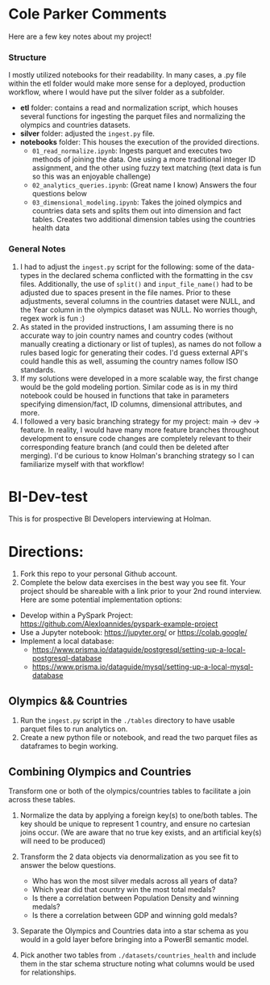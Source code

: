 # Cole Parker Comments
Here are a few key notes about my project!

### Structure
I mostly utilized notebooks for their readability. In many cases, a .py file within the etl folder would make more sense for a deployed, production workflow, where I would have put the silver folder as a subfolder.
- **etl** folder: contains a read and normalization script, which houses several functions for ingesting the parquet files and normalizing the olympics and countries datasets. 
- **silver** folder: adjusted the `ingest.py` file.
- **notebooks** folder: This houses the execution of the provided directions. 
  - `01_read_normalize.ipynb`: Ingests parquet and executes two methods of joining the data. One using a more traditional integer ID assignment, and the other using fuzzy text matching (text data is fun so this was an enjoyable challenge)
  - `02_analytics_queries.ipynb`: (Great name I know) Answers the four questions below
  - `03_dimensional_modeling.ipynb`: Takes the joined olympics and countries data sets and splits them out into dimension and fact tables. Creates two additional dimension tables using the countries health data

### General Notes
1. I had to adjust the `ingest.py` script for the following: some of the data-types in the declared schema conflicted with the formatting in the csv files. Additionally, the use of `split()` and `input_file_name()` had to be adjusted due to spaces present in the file names. Prior to these adjustments, several columns in the countries dataset were NULL, and the Year column in the olympics dataset was NULL. No worries though, regex work is fun :)
2. As stated in the provided instructions, I am assuming there is no accurate way to join country names and country codes (without manually creating a dictionary or list of tuples), as names do not follow a rules based logic for generating their codes. I'd guess external API's could handle this as well, assuming the country names follow ISO standards. 
3. If my solutions were developed in a more scalable way, the first change would be the gold modeling portion. Similar code as is in my third notebook could be housed in functions that take in parameters specifying dimension/fact, ID columns, dimensional attributes, and more.
4. I followed a very basic branching strategy for my project: main -> dev -> feature. In reality, I would have many more feature branches throughout development to ensure code changes are completely relevant to their corresponding feature branch (and could then be deleted after merging). I'd be curious to know Holman's branching strategy so I can familiarize myself with that workflow!

# BI-Dev-test
This is for prospective BI Developers interviewing at Holman.

# Directions:
1. Fork this repo to your personal Github account.
2. Complete the below data exercises in the best way you see fit. Your project should be shareable with a link prior to your 2nd round interview. Here are some potential implementation options:

- Develop within a PySpark Project: https://github.com/AlexIoannides/pyspark-example-project 
- Use a Jupyter notebook: https://jupyter.org/ or https://colab.google/ 
- Implement a local database: 
    - https://www.prisma.io/dataguide/postgresql/setting-up-a-local-postgresql-database
    - https://www.prisma.io/dataguide/mysql/setting-up-a-local-mysql-database 

## Olympics && Countries
1. Run the `ingest.py` script in the `./tables` directory to have usable parquet files to run analytics on.
2. Create a new python file or notebook, and read the two parquet files as dataframes to begin working.

## Combining Olympics and Countries
Transform one or both of the olympics/countries tables to facilitate a join across these tables. 

1. Normalize the data by applying a foreign key(s) to one/both tables. The key should be unique to represent 1 country, and ensure no cartesian joins occur. (We are aware that no true key exists, and an artificial key(s) will need to be produced)
2. Transform the 2 data objects via denormalization as you see fit to answer the below questions.
   - Who has won the most silver medals across all years of data?
   - Which year did that country win the most total medals?
   - Is there a correlation between Population Density and winning medals?
   - Is there a correlation between GDP and winning gold medals?
  
3. Separate the Olympics and Countries data into a star schema as you would in a gold layer before bringing into a PowerBI semantic model.
4. Pick another two tables from `./datasets/countries_health` and include them in the star schema structure noting what columns would be used for relationships.
